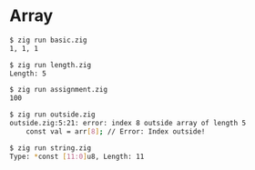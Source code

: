 # Array

```bash
$ zig run basic.zig
1, 1, 1
```

```bash
$ zig run length.zig
Length: 5
```

```bash
$ zig run assignment.zig
100
```

```bash
$ zig run outside.zig
outside.zig:5:21: error: index 8 outside array of length 5
    const val = arr[8]; // Error: Index outside!
```

```bash
$ zig run string.zig
Type: *const [11:0]u8, Length: 11
```

